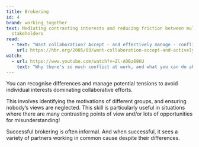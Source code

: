 ```yaml
---
title: Brokering
id: 4
brand: working_together
text: Mediating contrasting interests and reducing friction between multiple
  stakeholders
read:
  - text: "Want collaboration? Accept - and effectively manage - conflict. "
    url: https://hbr.org/2005/03/want-collaboration-accept-and-actively-manage-conflict
watch:
  - url: https://www.youtube.com/watch?v=2l-AOBz69KU
    text: "Why there's so much conflict at work, and what you can do about it. "
---
```

You can recognise differences and manage potential tensions to avoid individual interests dominating collaborative efforts.

This involves identifying the motivations of different groups, and ensuring nobody’s views are neglected. This skill is particularly useful in situations where there are many contrasting points of view and/or lots of opportunities for misunderstanding!

Successful brokering is often informal. And when successful, it sees a variety of partners working in common cause despite their differences.